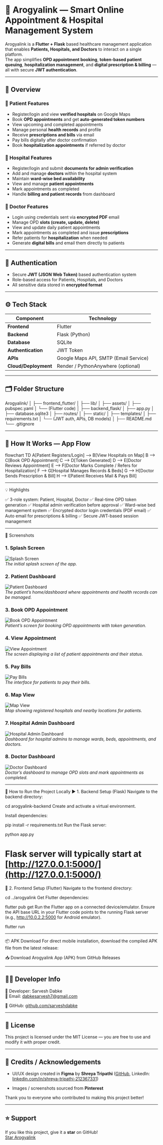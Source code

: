 # 🏥 Arogyalink — Smart Online Appointment & Hospital Management System

Arogyalink is a **Flutter + Flask** based healthcare management application that enables **Patients, Hospitals, and Doctors** to interact on a single platform.  
The app simplifies **OPD appointment booking**, **token-based patient queuing**, **hospitalization management**, and **digital prescription & billing** — all with secure **JWT authentication**.

---

## 🚀 Overview

### 🔹 Patient Features
- Register/login and view **verified hospitals** on Google Maps  
- Book **OPD appointments** and get **auto-generated token numbers**  
- View upcoming and completed appointments  
- Manage personal **health records** and profile  
- Receive **prescriptions and bills** via email  
- Pay bills digitally after doctor confirmation  
- Book **hospitalization appointments** if referred by doctor  

### 🔹 Hospital Features
- Register/login and submit **documents for admin verification**  
- Add and manage **doctors** within the hospital system  
- Maintain **ward-wise bed availability**  
- View and manage **patient appointments**  
- Mark appointments as completed  
- Handle **billing and patient records** from dashboard  

### 🔹 Doctor Features
- Login using credentials sent via **encrypted PDF** email  
- Manage OPD **slots (create, update, delete)**  
- View and update daily patient appointments  
- Mark appointments as completed and issue **prescriptions**  
- Refer patients for **hospitalization** when needed  
- Generate **digital bills** and email them directly to patients  

---

## 🔐 Authentication
- Secure **JWT (JSON Web Token)** based authentication system  
- Role-based access for Patients, Hospitals, and Doctors  
- All sensitive data stored in **encrypted format**

---

## ⚙️ Tech Stack

| Component | Technology |
|------------|-------------|
| **Frontend** | Flutter |
| **Backend** | Flask (Python) |
| **Database** | SQLite |
| **Authentication** | JWT Token |
| **APIs** | Google Maps API, SMTP (Email Service) |
| **Cloud/Deployment** | Render / PythonAnywhere (optional) |

---

## 🗂️ Folder Structure
Arogyalink/
│
├── frontend_flutter/
│ ├── lib/
│ ├── assets/
│ ├── pubspec.yaml
│ └── (Flutter code)
│
├── backend_flask/
│ ├── app.py
│ ├── database.sqlite3
│ ├── routes/
│ ├── static/
│ ├── templates/
│ ├── requirements.txt
│ └── (JWT auth, APIs, DB models)
│
├── README.md
└── .gitignore

---

## 🧩 How It Works — App Flow


flowchart TD
A[Patient Registers/Login] --> B[View Hospitals on Map]
B --> C[Book OPD Appointment]
C --> D[Token Generated]
D --> E[Doctor Reviews Appointment]
E --> F[Doctor Marks Complete / Refers for Hospitalization]
F --> G[Hospital Manages Records & Beds]
G --> H[Doctor Sends Prescription & Bill]
H --> I[Patient Receives Mail & Pays Bill]

---

💡 Highlights

✅ 3-role system: Patient, Hospital, Doctor
✅ Real-time OPD token generation
✅ Hospital admin verification before approval
✅ Ward-wise bed management system
✅ Encrypted doctor login credentials (PDF email)
✅ Auto email for prescriptions & billing
✅ Secure JWT-based session management

---

📸 Screenshots

### 1. Splash Screen
![Splash Screen](arogyalink/assets/images/pictures/Splash_Screen.jpg)  
*The initial splash screen of the app.*

### 2. Patient Dashboard
![Patient Dashboard](arogyalink/assets/images/pictures/Patient_Dashboard.jpg)  
*The patient’s home/dashboard where appointments and health records can be managed.*

### 3. Book OPD Appointment
![Book OPD Appointment](arogyalink/assets/images/pictures/Book_opd_Appointment.jpg)  
*Patient’s screen for booking OPD appointments with token generation.*

### 4. View Appointment
![View Appointment](arogyalink/assets/images/pictures/View_Appointment.jpg)  
*The screen displaying a list of patient appointments and their status.*

### 5. Pay Bills
![Pay Bills](arogyalink/assets/images/pictures/Pay_Bills.jpg)  
*The interface for patients to pay their bills.*

### 6. Map View
![Map View](arogyalink/assets/images/pictures/Map_view.jpg)  
*Map showing registered hospitals and nearby locations for patients.*

### 7. Hospital Admin Dashboard
![Hospital Admin Dashboard](arogyalink/assets/images/pictures/Hospital_admin_Dashboard.jpg)  
*Dashboard for hospital admins to manage wards, beds, appointments, and doctors.*

### 8. Doctor Dashboard
![Doctor Dashboard](arogyalink/assets/images/pictures/Doctor_Dashboard.jpg)  
*Doctor’s dashboard to manage OPD slots and mark appointments as completed.*

---

🧠 How to Run the Project Locally
▶️ 1. Backend Setup (Flask)
Navigate to the backend directory:

cd arogyalink-backend
Create and activate a virtual environment.

Install dependencies:

pip install -r requirements.txt
Run the Flask server:

python app.py
# Flask server will typically start at [http://127.0.0.1:5000/](http://127.0.0.1:5000/)

📱 2. Frontend Setup (Flutter)
Navigate to the frontend directory:

cd ../arogyalink
Get Flutter dependencies:

flutter pub get
Run the Flutter app on a connected device/emulator. Ensure the API base URL in your Flutter code points to the running Flask server (e.g., http://10.0.2.2:5000 for Android emulator).

flutter run

---

📦 APK Download
For direct mobile installation, download the compiled APK file from the latest release:

📥 Download Arogyalink App (APK) from GitHub Releases

---

## 👨‍💻 Developer Info

👤 Developer: Sarvesh Dabke  
📧 Email: dabkesarvesh7@gmail.com  

🔗 GitHub: [github.com/sarveshdabke](https://github.com/sarveshdabke)   

---

## 🪪 License

This project is licensed under the MIT License — you are free to use and modify it with proper credit.

---

## 🙏 Credits / Acknowledgements

- UI/UX design created in **Figma** by **Shreya Tripathi** ([GitHub](https://github.com/ShreyaTripathi18),  LinkedIn: [linkedin.com/in/shreya-tripathi-212367331](https://www.linkedin.com/in/shreya-tripathi-212367331))

- Images / screenshots sourced from **Pinterest**  

Thank you to everyone who contributed to making this project better!

---

## ⭐ Support

If you like this project, give it a **star** on GitHub!  
[Star Arogyalink](https://github.com/sarveshdabke/ArogyaLink-Flutter-Flask)
